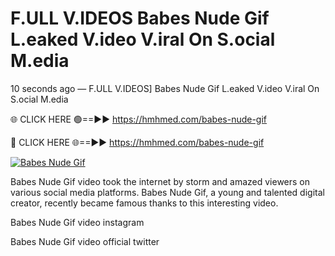 # F.ULL V.IDEOS Babes Nude Gif L.eaked V.ideo V.iral On S.ocial M.edia

10 seconds ago — F.ULL V.IDEOS] Babes Nude Gif L.eaked V.ideo V.iral On S.ocial M.edia

🌐 CLICK HERE 🟢==►► https://hmhmed.com/babes-nude-gif

🔴 CLICK HERE 🌐==►► https://hmhmed.com/babes-nude-gif

[![Babes Nude Gif](https://i.imgur.com/dJHk4Zq.gif)](https://hmhmed.com/babes-nude-gif)

Babes Nude Gif video took the internet by storm and amazed viewers on various social media platforms. Babes Nude Gif, a young and talented digital creator, recently became famous thanks to this interesting video.

Babes Nude Gif video instagram

Babes Nude Gif video official twitter